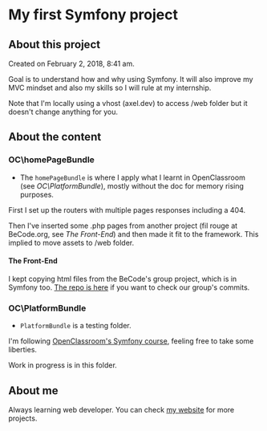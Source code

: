 # My first Symfony project

## About this project

Created on February 2, 2018, 8:41 am. 

Goal is to understand how and why using Symfony. It will also improve my MVC mindset and also my skills so I will rule at my internship. 

Note that I'm locally using a vhost (axel.dev) to access /web folder but it doesn't change anything for you. 

## About the content

### OC\homePageBundle

- The `homePageBundle` is where I apply what I learnt in OpenClassroom (see *OC\PlatformBundle*), mostly without the doc for memory rising purposes. 

First I set up the routers with multiple pages responses including a 404.

Then I've inserted some .php pages from another project (fil rouge at BeCode.org, see *The Front-End*) and then made it fit to the framework. 
This implied to move assets to /web folder. 

#### The Front-End

I kept copying html files from the BeCode's group project, which is in Symfony too. [The repo is here](https://github.com/Andaroth/fil-rouge-Folo-The-Source) if you want to check our group's commits. 

### OC\PlatformBundle

- `PlatformBundle` is a testing folder. 

I'm following [OpenClassroom's Symfony course](https://openclassrooms.com/courses/developpez-votre-site-web-avec-le-framework-symfony/), feeling free to take some liberties. 

Work in progress is in this folder. 

## About me
Always learning web developer. You can check [my website](https://axelfiolle.be) for more projects. 